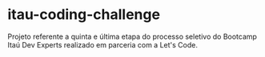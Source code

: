 # itau-coding-challenge
Projeto referente a quinta e última etapa do processo seletivo do Bootcamp Itaú Dev Experts realizado em parceria com a Let's Code.

